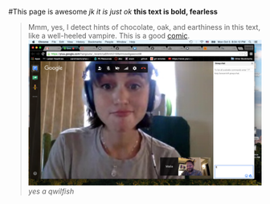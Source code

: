 #This page is awesome
*jk it is just ok*
**this text is bold, fearless**
>Mmm, yes, I detect hints of chocolate, oak, and earthiness in this text, like a well-heeled vampire.
This is a good [comic](xkcd.com).
![Qwilfish](https://github.com/jelliotartz/phase-0-gps-1/blob/master/jgpspic.png)
*yes a qwilfish*
